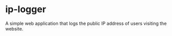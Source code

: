 # ip-logger
A simple web application that logs the public IP address of users visiting the website.
